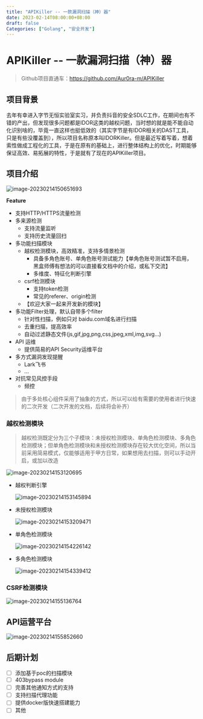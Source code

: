 ```yaml
---
title: "APIKiller -- 一款漏洞扫描（神）器"
date: 2023-02-14T08:00:00+08:00
draft: false
Categories: ["Golang", "安全开发"]
---
```


# APIKiller -- 一款漏洞扫描（神）器

> Github项目直通车：https://github.com/Aur0ra-m/APIKiller

## 项目背景

去年有幸进入字节无恒实验室实习，并负责抖音的安全SDLC工作，在期间也有不错的产出，但发现很多问题都是IDOR这类的越权问题，当时想的就是能不能自动化识别啥的，毕竟一直这样也挺低效的（其实字节是有IDOR相关的DAST工具，只是有些没覆盖到），所以项目名称原本叫IDORKiller。但是最近写着写着，想着索性做成工程化的工具，于是在原有的基础上，进行整体结构上的优化，时期能够保证高效、易拓展的特性，于是就有了现在的APIKiller项目。


## 项目介绍

![image-20230214150651693](/images/imgs/image-20230214150651693.png)



**Feature**

- 支持HTTP/HTTPS流量检测
- 多来源检测
  - 支持流量监听
  - 支持历史流量回扫
- 多功能扫描模块
  - 越权检测模块，高效精准，支持多情景检测
    - 具备多角色账号、单角色账号测试能力【单角色账号测试暂不启用，黑盒师傅有想法的可以直接看文档中的介绍，或私下交流】
    - 多维度、特征化判断引擎
  - csrf检测模块
    - 支持token检测
    - 常见的referer、origin检测
  - 【欢迎大家一起来开发新的模块】
- 多功能Filter处理，默认自带多个filter
  - 针对性扫描，例如只对 baidu.com域名进行扫描
  - 去重扫描，提高效率
  - 自动过滤静态文件(js,gif,jpg,png,css,jpeg,xml,img,svg...)
- API 运维
  - 提供简易的API Security运维平台
- 多方式漏洞发现提醒
  - Lark飞书
  - ...
- 对抗常见风控手段
  - 频控

> 由于多处核心组件采用了抽象的方式，所以可以给有需要的使用者进行快速的二次开发（二次开发的文档，后续将会补齐）

### 越权检测模块

> 越权检测既定分为三个子模块：未授权检测模块、单角色检测模块、多角色检测模块；但单角色检测模块和未授权检测模块存在较大优化空间，所以当前采用简易模式，仅能够适用于甲方日常，如果想用去扫描，则可以手动开启，或加以改造

![image-20230214153120695](/images/imgs/image-20230214153120695.png)



- 越权判断引擎

  ![image-20230214153145894](/images/imgs/image-20230214153145894.png)

- 未授权检测模块

  ![image-20230214153209471](/images/imgs/image-20230214153209471.png)

- 单角色检测模块

  ![image-20230214154226142](/images/imgs/image-20230214154226142.png)

- 多角色检测模块

  ![image-20230214154339412](/images/imgs/image-20230214154339412.png)

	

### CSRF检测模块

![image-20230214155136764](/images/imgs/image-20230214155136764.png)


## API运营平台

![image-20230214155852660](/images/imgs/image-20230214155852660.png)

## 后期计划
- [ ] 添加基于poc的扫描模块
- [ ] 403bypass module
- [ ] 完善其他通知方式的支持
- [ ] 支持扫描代理功能
- [ ] 提供docker版快速搭建能力
- [ ] 其他